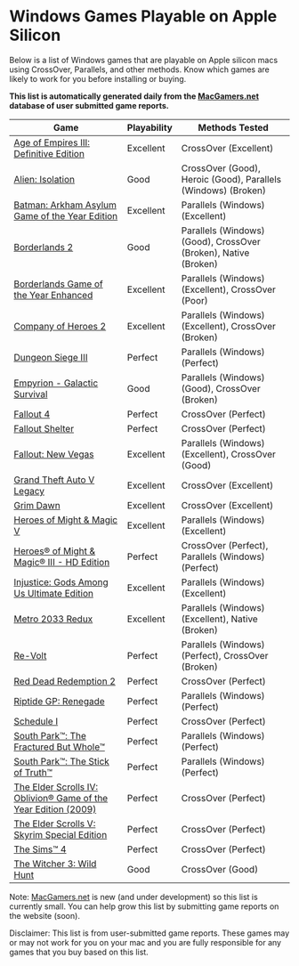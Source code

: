 # Windows Games Playable on Apple Silicon

Below is a list of Windows games that are playable on Apple silicon macs using CrossOver, Parallels, and other methods.
Know which games are likely to work for you before installing or buying.

**This list is automatically generated daily from the [MacGamers.net](https://macgamers.net/) database of user submitted
game reports.**

| Game                                                                                                                                                            | Playability | Methods Tested                                                  |
|-----------------------------------------------------------------------------------------------------------------------------------------------------------------|-------------|-----------------------------------------------------------------|
| [Age of Empires III: Definitive Edition](https://www.macgamers.net/games/age-of-empires-iii-definitive-edition)                                                 | Excellent   | CrossOver (Excellent)                                           |
| [Alien: Isolation](https://www.macgamers.net/games/alien-isolation)                                                                                             | Good        | CrossOver (Good), Heroic (Good), Parallels (Windows) (Broken)   |
| [Batman: Arkham Asylum Game of the Year Edition](https://www.macgamers.net/games/batman-arkham-asylum-game-of-the-year-edition-1)                               | Excellent   | Parallels (Windows) (Excellent)                                 |
| [Borderlands 2](https://www.macgamers.net/games/borderlands-2)                                                                                                  | Good        | Parallels (Windows) (Good), CrossOver (Broken), Native (Broken) |
| [Borderlands Game of the Year Enhanced](https://www.macgamers.net/games/borderlands-game-of-the-year-enhanced)                                                  | Excellent   | Parallels (Windows) (Excellent), CrossOver (Poor)               |
| [Company of Heroes 2](https://www.macgamers.net/games/company-of-heroes-2)                                                                                      | Excellent   | Parallels (Windows) (Excellent), CrossOver (Broken)             |
| [Dungeon Siege III](https://www.macgamers.net/games/dungeon-siege-iii)                                                                                          | Perfect     | Parallels (Windows) (Perfect)                                   |
| [Empyrion - Galactic Survival](https://www.macgamers.net/games/empyrion-galactic-survival)                                                                      | Good        | Parallels (Windows) (Good), CrossOver (Broken)                  |
| [Fallout 4](https://www.macgamers.net/games/fallout-4)                                                                                                          | Perfect     | CrossOver (Perfect)                                             |
| [Fallout Shelter](https://www.macgamers.net/games/fallout-shelter)                                                                                              | Perfect     | CrossOver (Perfect)                                             |
| [Fallout: New Vegas](https://www.macgamers.net/games/fallout-new-vegas)                                                                                         | Excellent   | Parallels (Windows) (Excellent), CrossOver (Good)               |
| [Grand Theft Auto V Legacy](https://www.macgamers.net/games/grand-theft-auto-v-legacy)                                                                          | Excellent   | CrossOver (Excellent)                                           |
| [Grim Dawn](https://www.macgamers.net/games/grim-dawn)                                                                                                          | Excellent   | CrossOver (Excellent)                                           |
| [Heroes of Might & Magic V](https://www.macgamers.net/games/heroes-of-might-magic-v)                                                                            | Excellent   | Parallels (Windows) (Excellent)                                 |
| [Heroes® of Might & Magic® III - HD Edition](https://www.macgamers.net/games/heroes-of-might-magic-iii-hd-edition)                                            | Perfect     | CrossOver (Perfect), Parallels (Windows) (Perfect)              |
| [Injustice: Gods Among Us Ultimate Edition](https://www.macgamers.net/games/injustice-gods-among-us-ultimate-edition)                                           | Excellent   | Parallels (Windows) (Excellent)                                 |
| [Metro 2033 Redux](https://www.macgamers.net/games/metro-2033-redux)                                                                                            | Excellent   | Parallels (Windows) (Excellent), Native (Broken)                |
| [Re-Volt](https://www.macgamers.net/games/re-volt)                                                                                                              | Perfect     | Parallels (Windows) (Perfect), CrossOver (Broken)               |
| [Red Dead Redemption 2](https://www.macgamers.net/games/red-dead-redemption-2)                                                                                  | Perfect     | CrossOver (Perfect)                                             |
| [Riptide GP: Renegade](https://www.macgamers.net/games/riptide-gp-renegade)                                                                                     | Perfect     | Parallels (Windows) (Perfect)                                   |
| [Schedule I](https://www.macgamers.net/games/schedule-i)                                                                                                        | Perfect     | CrossOver (Perfect)                                             |
| [South Park™: The Fractured But Whole™](https://www.macgamers.net/games/south-park-the-fractured-but-whole)                                                 | Perfect     | Parallels (Windows) (Perfect)                                   |
| [South Park™: The Stick of Truth™](https://www.macgamers.net/games/south-park-the-stick-of-truth)                                                           | Perfect     | Parallels (Windows) (Perfect)                                   |
| [The Elder Scrolls IV: Oblivion® Game of the Year Edition (2009)](https://www.macgamers.net/games/the-elder-scrolls-iv-oblivion-game-of-the-year-edition-2009) | Perfect     | CrossOver (Perfect)                                             |
| [The Elder Scrolls V: Skyrim Special Edition](https://www.macgamers.net/games/the-elder-scrolls-v-skyrim-special-edition)                                       | Perfect     | CrossOver (Perfect)                                             |
| [The Sims™ 4](https://www.macgamers.net/games/the-sims-4)                                                                                                     | Perfect     | CrossOver (Perfect)                                             |
| [The Witcher 3: Wild Hunt](https://www.macgamers.net/games/the-witcher-3-wild-hunt)                                                                             | Good        | CrossOver (Good)                                                |


Note: [MacGamers.net](https://macgamers.net/) is new (and under development) so this list is currently small. You can
help grow this list by submitting game reports on the website (soon).

Disclaimer: This list is from user-submitted game reports. These games may or may not work for you on your mac and you
are fully responsible for any games that you buy based on this list.
